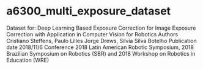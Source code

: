 # a6300_multi_exposure_dataset
Dataset for: Deep Learning Based Exposure Correction for Image Exposure Correction with Application in Computer Vision for Robotics Authors Cristiano Steffens, Paulo Lilles Jorge Drews, Silvia Silva Botelho Publication date 2018/11/6 Conference 2018 Latin American Robotic Symposium, 2018 Brazilian Symposium on Robotics (SBR) and 2018 Workshop on Robotics in Education (WRE)

